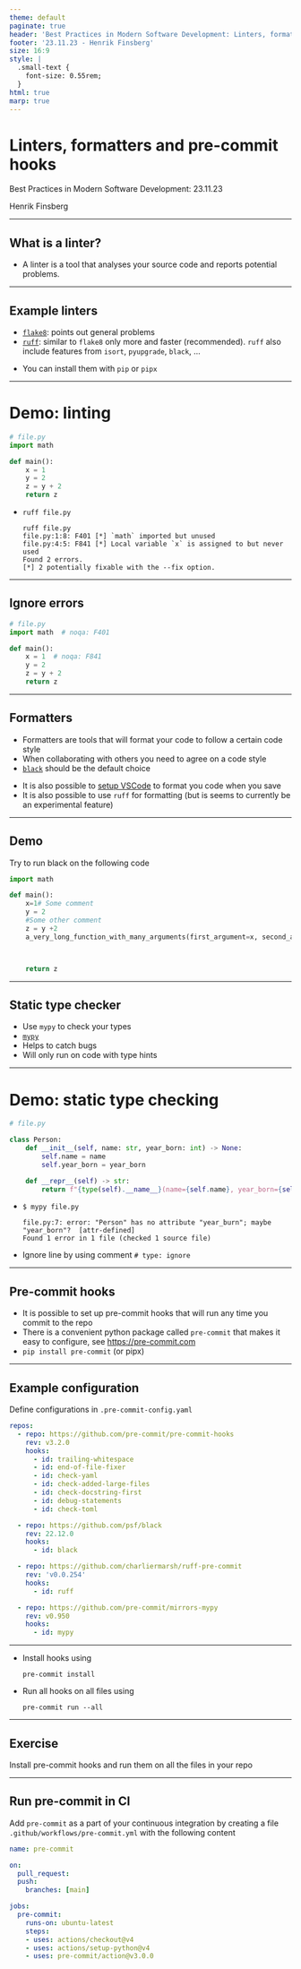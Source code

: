 ```yaml
---
theme: default
paginate: true
header: 'Best Practices in Modern Software Development: Linters, formatters and pre-commit hooks'
footer: '23.11.23 - Henrik Finsberg'
size: 16:9
style: |
  .small-text {
    font-size: 0.55rem;
  }
html: true
marp: true
---
```


# Linters, formatters and pre-commit hooks
Best Practices in Modern Software Development: 23.11.23

Henrik Finsberg

---


## What is a linter?

- A linter is a tool that analyses your source code and reports potential problems.

---

## Example linters

- [`flake8`](https://github.com/PyCQA/flake8): points out general problems
- [`ruff`](https://github.com/astral-sh/ruff): similar to `flake8` only more and faster (recommended). `ruff` also include features from `isort`, `pyupgrade`, `black`, ...

* You can install them with `pip` or `pipx`

---

# Demo: linting

```python
# file.py
import math

def main():
    x = 1
    y = 2
    z = y + 2
    return z
```

* `ruff file.py`
    ```
    ruff file.py
    file.py:1:8: F401 [*] `math` imported but unused
    file.py:4:5: F841 [*] Local variable `x` is assigned to but never used
    Found 2 errors.
    [*] 2 potentially fixable with the --fix option.
    ```

---

## Ignore errors

```python
# file.py
import math  # noqa: F401

def main():
    x = 1  # noqa: F841
    y = 2
    z = y + 2
    return z
```

---

## Formatters

- Formatters are tools that will format your code to follow a certain code style
- When collaborating with others you need to agree on a code style
- [`black`](https://github.com/psf/black) should be the default choice
* It is also possible to [setup VSCode](https://code.visualstudio.com/docs/python/formatting) to format you code when you save
* It is also possible to use `ruff` for formatting (but is seems to currently be an experimental feature)

---

## Demo

Try to run black on the following code

```python
import math

def main():
    x=1# Some comment
    y = 2
    #Some other comment
    z = y +2
    a_very_long_function_with_many_arguments(first_argument=x, second_argument=y, third_argument=z)



    return z
```

---

## Static type checker

- Use `mypy` to check your types
- [`mypy`](https://mypy.readthedocs.io/en/stable/)
- Helps to catch bugs
- Will only run on code with type hints

---

# Demo: static type checking

```python
# file.py

class Person:
    def __init__(self, name: str, year_born: int) -> None:
        self.name = name
        self.year_born = year_born

    def __repr__(self) -> str:
        return f"{type(self).__name__}(name={self.name}, year_born={self.year_burn})"
```

* `$ mypy file.py`
    ```
    file.py:7: error: "Person" has no attribute "year_burn"; maybe "year_born"?  [attr-defined]
    Found 1 error in 1 file (checked 1 source file)
    ```
* Ignore line by using comment `# type: ignore`

---

## Pre-commit hooks

- It is possible to set up pre-commit hooks that will run any time you commit to the repo
- There is a convenient python package called `pre-commit` that makes it easy to configure, see https://pre-commit.com
- `pip install pre-commit` (or pipx)

---

## Example configuration

Define configurations in `.pre-commit-config.yaml`

```yaml
repos:
  - repo: https://github.com/pre-commit/pre-commit-hooks
    rev: v3.2.0
    hooks:
      - id: trailing-whitespace
      - id: end-of-file-fixer
      - id: check-yaml
      - id: check-added-large-files
      - id: check-docstring-first
      - id: debug-statements
      - id: check-toml

  - repo: https://github.com/psf/black
    rev: 22.12.0
    hooks:
      - id: black

  - repo: https://github.com/charliermarsh/ruff-pre-commit
    rev: 'v0.0.254'
    hooks:
      - id: ruff

  - repo: https://github.com/pre-commit/mirrors-mypy
    rev: v0.950
    hooks:
      - id: mypy
```

---

* Install hooks using
    ```
    pre-commit install
    ```

* Run all hooks on all files using
    ```
    pre-commit run --all
    ```

---

## Exercise

Install pre-commit hooks and run them on all the files in your repo

---

## Run pre-commit in CI

Add `pre-commit` as a part of your continuous integration by creating a file `.github/workflows/pre-commit.yml` with the following content

```yaml
name: pre-commit

on:
  pull_request:
  push:
    branches: [main]

jobs:
  pre-commit:
    runs-on: ubuntu-latest
    steps:
    - uses: actions/checkout@v4
    - uses: actions/setup-python@v4
    - uses: pre-commit/action@v3.0.0
```
